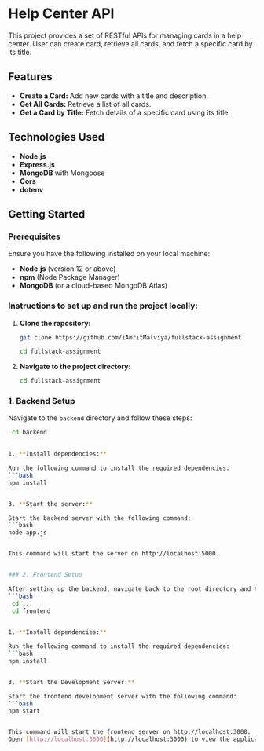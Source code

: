 # Help Center API

This project provides a set of RESTful APIs for managing cards in a help center. User can create card, retrieve all cards, and fetch a specific card by its title.

## Features

- **Create a Card:** Add new cards with a title and description.
- **Get All Cards:** Retrieve a list of all cards.
- **Get a Card by Title:** Fetch details of a specific card using its title.

## Technologies Used

- **Node.js**
- **Express.js**
- **MongoDB** with Mongoose
- **Cors**
- **dotenv**

## Getting Started

### Prerequisites

Ensure you have the following installed on your local machine:

- **Node.js** (version 12 or above)
- **npm** (Node Package Manager)
- **MongoDB** (or a cloud-based MongoDB Atlas)

### Instructions to set up and run the project locally:

1. **Clone the repository:**

   ```bash
   git clone https://github.com/iAmritMalviya/fullstack-assignment
   
   cd fullstack-assignment


2. **Navigate to the project directory:**

   ```bash
   cd fullstack-assignment
   
### 1. Backend Setup

   Navigate to the `backend` directory and follow these steps:
   ```bash
    cd backend
    

1. **Install dependencies:**

   Run the following command to install the required dependencies:
   ```bash
   npm install
   

3. **Start the server:**

   Start the backend server with the following command:
   ```bash
   node app.js
   

  This command will start the server on http://localhost:5000.


### 2. Frontend Setup

   After setting up the backend, navigate back to the root directory and then to the frontend directory:
   ```bash
    cd ..
    cd frontend
    

1. **Install dependencies:**

   Run the following command to install the required dependencies:
   ```bash
   npm install
   

3. **Start the Development Server:**

   Start the frontend development server with the following command:
   ```bash
   npm start
   

This command will start the frontend server on http://localhost:3000.
Open [http://localhost:3000](http://localhost:3000) to view the application in your browser.

